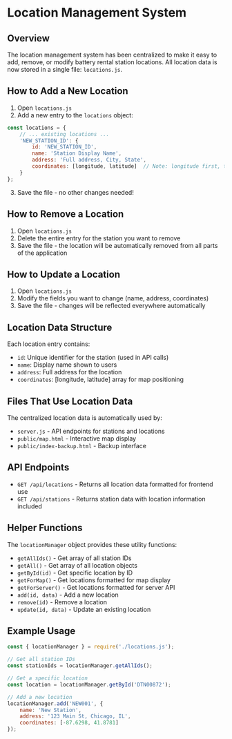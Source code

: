 # Location Management System

## Overview
The location management system has been centralized to make it easy to add, remove, or modify battery rental station locations. All location data is now stored in a single file: `locations.js`.

## How to Add a New Location

1. Open `locations.js`
2. Add a new entry to the `locations` object:

```javascript
const locations = {
    // ... existing locations ...
    'NEW_STATION_ID': {
        id: 'NEW_STATION_ID',
        name: 'Station Display Name',
        address: 'Full address, City, State',
        coordinates: [longitude, latitude]  // Note: longitude first, then latitude
    }
};
```

3. Save the file - no other changes needed!

## How to Remove a Location

1. Open `locations.js`
2. Delete the entire entry for the station you want to remove
3. Save the file - the location will be automatically removed from all parts of the application

## How to Update a Location

1. Open `locations.js`
2. Modify the fields you want to change (name, address, coordinates)
3. Save the file - changes will be reflected everywhere automatically

## Location Data Structure

Each location entry contains:
- `id`: Unique identifier for the station (used in API calls)
- `name`: Display name shown to users
- `address`: Full address for the location
- `coordinates`: [longitude, latitude] array for map positioning

## Files That Use Location Data

The centralized location data is automatically used by:
- `server.js` - API endpoints for stations and locations
- `public/map.html` - Interactive map display
- `public/index-backup.html` - Backup interface

## API Endpoints

- `GET /api/locations` - Returns all location data formatted for frontend use
- `GET /api/stations` - Returns station data with location information included

## Helper Functions

The `locationManager` object provides these utility functions:
- `getAllIds()` - Get array of all station IDs
- `getAll()` - Get array of all location objects
- `getById(id)` - Get specific location by ID
- `getForMap()` - Get locations formatted for map display
- `getForServer()` - Get locations formatted for server API
- `add(id, data)` - Add a new location
- `remove(id)` - Remove a location
- `update(id, data)` - Update an existing location

## Example Usage

```javascript
const { locationManager } = require('./locations.js');

// Get all station IDs
const stationIds = locationManager.getAllIds();

// Get a specific location
const location = locationManager.getById('DTN00872');

// Add a new location
locationManager.add('NEW001', {
    name: 'New Station',
    address: '123 Main St, Chicago, IL',
    coordinates: [-87.6298, 41.8781]
});
```
